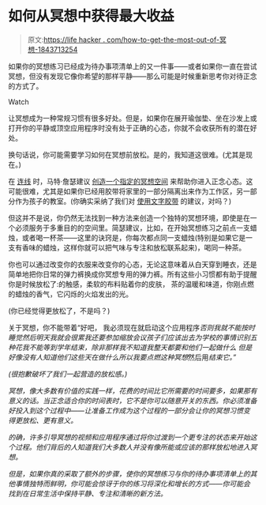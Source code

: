 # 如何从冥想中获得最大收益

> 原文:[https://life hacker . com/how-to-get-the-most-out-of-冥想-1843713254](https://lifehacker.com/how-to-get-the-most-out-of-meditation-1843713254)

如果你的冥想练习已经成为待办事项清单上的又一件事——或者如果你一直在尝试冥想，但没有发现它像你希望的那样平静——那么可能是时候重新思考你对待正念的方式了。

Watch

让冥想成为一种常规习惯有很多好处。但是，如果你在展开瑜伽垫、坐在沙发上或打开你的平静或顶空应用程序时没有处于正确的心态，你就不会收获所有的潜在好处。

换句话说，你可能需要学习如何在冥想前放松。是的，我知道这很难。(尤其是现在。)

在 [连线](https://www.wired.com/) 时，马特·詹瑟建议 [创造一个指定的冥想空间](https://www.wired.com/story/how-to-set-up-a-home-meditation-space/) 来帮助你进入正念心态。这可能很难，尤其是如果你已经用胶带将家里的一部分隔离出来作为工作区，另一部分作为孩子的教室。(你确实采纳了我们对 [使用文字胶带](https://lifehacker.com/how-to-create-a-designated-work-space-in-your-home-1842453861) 的建议，对吗？)

但这并不是说，你仍然无法找到一种方法来创造一个独特的冥想环境，即使是在一个必须服务于多重目的的空间里。简瑟建议，比如，在开始冥想练习之前点一支蜡烛，或者喝一杯茶——这里的诀窍是，你每次都点同一支蜡烛(特别是如果它是一支有香味的蜡烛，这样你就可以把气味与专注和放松联系起来)，喝同一种茶。

你也可以通过改变你的衣服来改变你的心态，无论这意味着从白天穿到睡衣，还是简单地把你日常的弹力裤换成你冥想专用的弹力裤。所有这些小习惯都有助于提醒你是时候放松了:的触感，柔软的布料贴着你的皮肤， 茶的温暖和味道，你刚点燃的蜡烛的香气，它闪烁的火焰发出的光。

(你已经觉得更放松了，不是吗？)

关于冥想，你不能带着“好吧， 我必须现在就启动这个应用程序*否则我就不能按时睡觉然后明天我就会很累我还要参加缩放会议孩子们应该出去为学校的事情识别五种花我不能等到学年结束，除非那样我不知道我整天都要和他们一起做什么 但是好像没有人知道他们这些天在做什么所以我要点燃这种冥想*然后用*结束它。”*

*(很抱歉破坏了我们一起营造的放松感。)*

*冥想，像大多数有价值的实践一样，花费的时间比它所需要的时间要多，如果那有意义的话。当正念适合你的时间表时，它不是你可以随意开关的东西。你必须准备好投入到这个过程中——让准备工作成为这个过程的一部分会让你的冥想习惯变得更放松、更有意义。*

*的确，许多引导冥想的视频和应用程序通过将你过渡到一个更专注的状态来开始这个过程。他们背后的人知道我们大多数人并没有像所能或应该的那样放松地进入冥想。*

*但是，如果你真的采取了额外的步骤，使你的冥想练习与你的待办事项清单上的其他事情独特而鲜明，你可能会惊讶于你的练习将深化和增长的方式——你可能会找到在日常生活中保持平静、专注和清晰的新方法。*